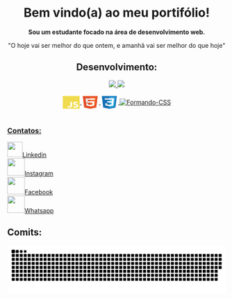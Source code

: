 <div align="center">
  <h1>Bem vindo(a) ao meu portifólio!</h1>
  <p><strong>Sou um estudante focado na área de desenvolvimento web.</strong></p>
  <p>"O hoje vai ser melhor do que ontem, e amanhã vai ser melhor do que hoje"</p>
  
  <h2>Desenvolvimento:</h2>
  <a href="https://github.com/Felipeguimaraes777">
  <img height="180em" src="https://github-readme-stats.vercel.app/api?username=Felipeguimaraes777&show_icons=true&theme=dark&include_all_commits=true&count_private=true"/>
  <img height="180em" src="https://github-readme-stats.vercel.app/api/top-langs/?username=Felipeguimaraes777&layout=dark&langs_count=7&theme=dark"/>
</div>

<div align="center">
  <div style="display: inline_block"><br>
    <img align="center" alt="Formando-Js" height="30" width="40" src="https://raw.githubusercontent.com/devicons/devicon/master/icons/javascript/javascript-plain.svg">
    <img align="center" alt="Formando -HTML" height="30" width="40" src="https://raw.githubusercontent.com/devicons/devicon/master/icons/html5/html5-original.svg">
    <img align="center" alt="Formando-CSS" height="30" width="40" src="https://raw.githubusercontent.com/devicons/devicon/master/icons/css3/css3-original.svg">
    <img align="center" alt="Formando-CSS" height="40" width="40" src="https://img.icons8.com/color/344/c-sharp-logo-2.png">
  </div>
</div>
</br>

<h3>Contatos:</h3>
<div>
    <img src="https://cdn-icons-png.flaticon.com/512/145/145807.png" alt="" height="35" width="35"><a href="https://www.linkedin.com/in/felipe-guimar%C3%A3es-148468232/" target="_blank">Linkedin</a><br>
    <img src="https://img.icons8.com/fluency/2x/instagram-new.png" alt="" height="40" width="40"><a href="https://www.instagram.com/felipe_guima_ofc/" target="_blank">Instagram</a><br>
    <img src="https://img.icons8.com/color/344/facebook-circled--v5.png" alt="" height="40" width="40"><a href="https://www.facebook.com/profile.php?id=100080336079335" target="_blank">Facebook</a><br>
    <img src="https://img.icons8.com/color/344/whatsapp--v1.png" alt="" height="40" width="40"><a href="https://api.whatsapp.com/send?phone=5511960844667" target="_blank">Whatsapp</a>
  </div>
 
 <div>
   <h2>Comits:</h2>
 </div>
 
  ![Snake animation](https://github.com/Felipeguimaraes777/Felipeguimaraes777/blob/output/github-contribution-grid-snake.svg)
